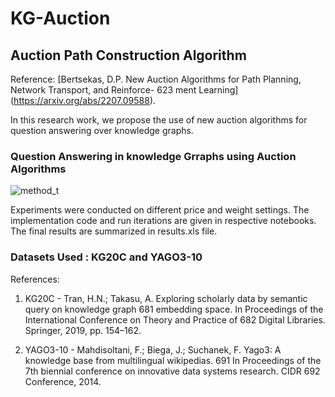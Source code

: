 # KG-Auction

## Auction Path Construction Algorithm

Reference: [Bertsekas, D.P. New Auction Algorithms for Path Planning, Network Transport, and Reinforce- 623
ment Learning] (https://arxiv.org/abs/2207.09588).

In this research work, we propose the use of new auction algorithms for question answering over knowledge graphs.

### Question Answering in knowledge Grraphs using Auction Algorithms

![method_t](https://user-images.githubusercontent.com/54346120/236027998-cc186946-c3a9-42a6-b1ef-0389495259a0.png)

Experiments were conducted on different price and weight settings. The implementation code and run iterations are given in respective notebooks. 
The final results are summarized in results.xls file.

### Datasets Used : KG20C and YAGO3-10

References: 

1. KG20C - Tran, H.N.; Takasu, A. Exploring scholarly data by semantic query on knowledge graph 681
embedding space. In Proceedings of the International Conference on Theory and Practice of 682
Digital Libraries. Springer, 2019, pp. 154–162.

2. YAGO3-10 - Mahdisoltani, F.; Biega, J.; Suchanek, F. Yago3: A knowledge base from multilingual wikipedias. 691
In Proceedings of the 7th biennial conference on innovative data systems research. CIDR 692
Conference, 2014.
